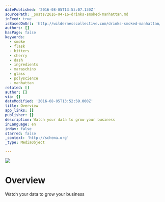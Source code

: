 ```yaml
---
datePublished: '2016-08-05T13:53:07.130Z'
sourcePath: _posts/2016-04-16-drinks-smoked-manhattan.md
inFeed: true
isBasedOnUrl: 'http://wildernesscollective.com/drinks-smoked-manhattan/'
authors: []
hasPage: false
keywords:
  - smoke
  - flask
  - bitters
  - cherry
  - dash
  - ingredients
  - maraschino
  - glass
  - polyscience
  - manhattan
related: []
author: []
via: {}
dateModified: '2016-08-05T13:52:59.000Z'
title: Overview
app_links: []
publisher: {}
description: Watch your data to grow your business
inLanguage: en
inNav: false
starred: false
_context: 'http://schema.org'
_type: MediaObject

---
```

![](https://the-grid-user-content.s3-us-west-2.amazonaws.com/61f0fba4-d33b-45c4-85d3-ea7b47018b38.jpg)

# Overview

Watch your data to grow your business